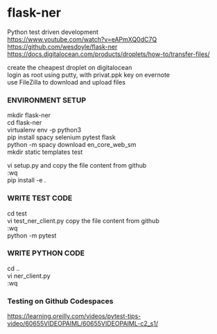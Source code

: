 # flask-ner
Python test driven development  
https://www.youtube.com/watch?v=eAPmXQ0dC7Q  
https://github.com/wesdoyle/flask-ner  
https://docs.digitalocean.com/products/droplets/how-to/transfer-files/  

create the cheapest droplet on digitalocean  
login as root using putty, with privat.ppk key on evernote  
use FileZilla to download and upload files  

### ENVIRONMENT SETUP  
mkdir flask-ner  
cd flask-ner  
virtualenv env -p python3  
pip install spacy selenium pytest flask  
python -m spacy download en_core_web_sm  
mkdir static templates test  

vi setup.py and copy the file content from github  
:wq  
pip install -e .  

### WRITE TEST CODE  
cd test  
vi test_ner_client.py copy the file content from github  
:wq  
python -m pytest  

### WRITE PYTHON CODE  
cd ..  
vi ner_client.py  
:wq  

### Testing on Github Codespaces
https://learning.oreilly.com/videos/pytest-tips-video/60655VIDEOPAIML/60655VIDEOPAIML-c2_s1/  



